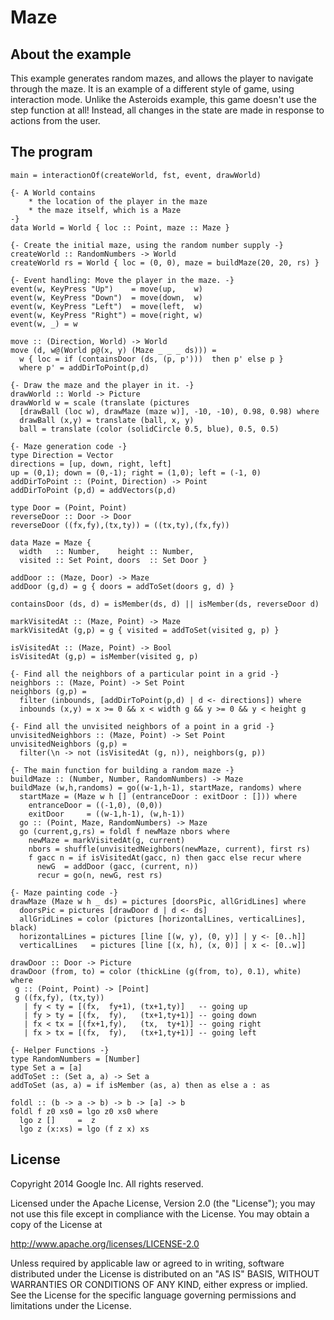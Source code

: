 Maze
====

About the example
-----------------

This example generates random mazes, and allows the player to navigate
through the maze.  It is an example of a different style of game, using
interaction mode.  Unlike the Asteroids example, this game doesn't use
the step function at all!  Instead, all changes in the state are made
in response to actions from the user.

The program
-----------

    main = interactionOf(createWorld, fst, event, drawWorld)

    {- A World contains
        * the location of the player in the maze
        * the maze itself, which is a Maze
    -}
    data World = World { loc :: Point, maze :: Maze }

    {- Create the initial maze, using the random number supply -}
    createWorld :: RandomNumbers -> World
    createWorld rs = World { loc = (0, 0), maze = buildMaze(20, 20, rs) }

    {- Event handling: Move the player in the maze. -}
    event(w, KeyPress "Up")    = move(up,    w)
    event(w, KeyPress "Down")  = move(down,  w)
    event(w, KeyPress "Left")  = move(left,  w)
    event(w, KeyPress "Right") = move(right, w)
    event(w, _) = w

    move :: (Direction, World) -> World
    move (d, w@(World p@(x, y) (Maze _ _ _ ds))) =
      w { loc = if (containsDoor (ds, (p, p')))  then p' else p }
      where p' = addDirToPoint(p,d)

    {- Draw the maze and the player in it. -}
    drawWorld :: World -> Picture
    drawWorld w = scale (translate (pictures
      [drawBall (loc w), drawMaze (maze w)], -10, -10), 0.98, 0.98) where
      drawBall (x,y) = translate (ball, x, y)
      ball = translate (color (solidCircle 0.5, blue), 0.5, 0.5)

    {- Maze generation code -}
    type Direction = Vector
    directions = [up, down, right, left]
    up = (0,1); down = (0,-1); right = (1,0); left = (-1, 0)
    addDirToPoint :: (Point, Direction) -> Point
    addDirToPoint (p,d) = addVectors(p,d)

    type Door = (Point, Point)
    reverseDoor :: Door -> Door
    reverseDoor ((fx,fy),(tx,ty)) = ((tx,ty),(fx,fy))

    data Maze = Maze {
      width   :: Number,    height :: Number,
      visited :: Set Point, doors  :: Set Door }

    addDoor :: (Maze, Door) -> Maze
    addDoor (g,d) = g { doors = addToSet(doors g, d) }

    containsDoor (ds, d) = isMember(ds, d) || isMember(ds, reverseDoor d)

    markVisitedAt :: (Maze, Point) -> Maze
    markVisitedAt (g,p) = g { visited = addToSet(visited g, p) }

    isVisitedAt :: (Maze, Point) -> Bool
    isVisitedAt (g,p) = isMember(visited g, p)

    {- Find all the neighbors of a particular point in a grid -}
    neighbors :: (Maze, Point) -> Set Point
    neighbors (g,p) =
      filter (inbounds, [addDirToPoint(p,d) | d <- directions]) where
      inbounds (x,y) = x >= 0 && x < width g && y >= 0 && y < height g

    {- Find all the unvisited neighbors of a point in a grid -}
    unvisitedNeighbors :: (Maze, Point) -> Set Point
    unvisitedNeighbors (g,p) =
      filter(\n -> not (isVisitedAt (g, n)), neighbors(g, p))

    {- The main function for building a random maze -}
    buildMaze :: (Number, Number, RandomNumbers) -> Maze
    buildMaze (w,h,randoms) = go((w-1,h-1), startMaze, randoms) where
      startMaze = (Maze w h [] (entranceDoor : exitDoor : [])) where
        entranceDoor = ((-1,0), (0,0))
        exitDoor     = ((w-1,h-1), (w,h-1))
      go :: (Point, Maze, RandomNumbers) -> Maze
      go (current,g,rs) = foldl f newMaze nbors where
        newMaze = markVisitedAt(g, current)
        nbors = shuffle(unvisitedNeighbors(newMaze, current), first rs)
        f gacc n = if isVisitedAt(gacc, n) then gacc else recur where
          newG  = addDoor (gacc, (current, n))
          recur = go(n, newG, rest rs)

    {- Maze painting code -}
    drawMaze (Maze w h _ ds) = pictures [doorsPic, allGridLines] where
      doorsPic = pictures [drawDoor d | d <- ds]
      allGridLines = color (pictures [horizontalLines, verticalLines], black)
      horizontalLines = pictures [line [(w, y), (0, y)] | y <- [0..h]]
      verticalLines   = pictures [line [(x, h), (x, 0)] | x <- [0..w]]

    drawDoor :: Door -> Picture
    drawDoor (from, to) = color (thickLine (g(from, to), 0.1), white) where
     g :: (Point, Point) -> [Point]
     g ((fx,fy), (tx,ty))
       | fy < ty = [(fx,  fy+1), (tx+1,ty)]   -- going up
       | fy > ty = [(fx,  fy),   (tx+1,ty+1)] -- going down
       | fx < tx = [(fx+1,fy),   (tx,  ty+1)] -- going right
       | fx > tx = [(fx,  fy),   (tx+1,ty+1)] -- going left

    {- Helper Functions -}
    type RandomNumbers = [Number]
    type Set a = [a]
    addToSet :: (Set a, a) -> Set a
    addToSet (as, a) = if isMember (as, a) then as else a : as

    foldl :: (b -> a -> b) -> b -> [a] -> b
    foldl f z0 xs0 = lgo z0 xs0 where
      lgo z []     =  z
      lgo z (x:xs) = lgo (f z x) xs

License
-------

Copyright 2014 Google Inc. All rights reserved.

Licensed under the Apache License, Version 2.0 (the "License");
you may not use this file except in compliance with the License.
You may obtain a copy of the License at

  http://www.apache.org/licenses/LICENSE-2.0

Unless required by applicable law or agreed to in writing, software
distributed under the License is distributed on an "AS IS" BASIS,
WITHOUT WARRANTIES OR CONDITIONS OF ANY KIND, either express or implied.
See the License for the specific language governing permissions and
limitations under the License.
